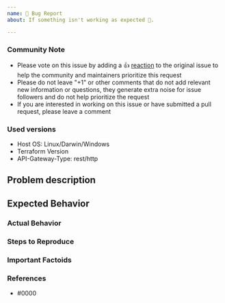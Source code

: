 ```yaml
---
name: 🐛 Bug Report
about: If something isn't working as expected 🤔.

---
```


<!--- Please keep this note for the community --->

### Community Note

* Please vote on this issue by adding a 👍 [reaction](https://blog.github.com/2016-03-10-add-reactions-to-pull-requests-issues-and-comments/) to the original issue to help the community and maintainers prioritize this request
* Please do not leave "+1" or other comments that do not add relevant new information or questions, they generate extra noise for issue followers and do not help prioritize the request
* If you are interested in working on this issue or have submitted a pull request, please leave a comment

<!--- Thank you for keeping this note for the community --->

### Used versions

<!-- Please include a list with all versions in the format 
* Tool: version
Every version that can be important should be listed here!
-->
* Host OS: Linux/Darwin/Windows
* Terraform Version
* API-Gateway-Type: rest/http

## Problem description
<!-- Describe what you are trying to do -->

## Expected Behavior

<!--- What should have happened? --->

### Actual Behavior

<!--- What actually happened? --->

### Steps to Reproduce

<!--- Please list the steps required to reproduce the issue. --->


### Important Factoids

<!--- Are there anything atypical about your environment/setup that we should know? --->

### References

<!---
Information about referencing Github Issues: https://help.github.com/articles/basic-writing-and-formatting-syntax/#referencing-issues-and-pull-requests

Are there any other GitHub issues (open or closed) or pull requests that should be linked here? Vendor documentation? For example:
--->

* #0000